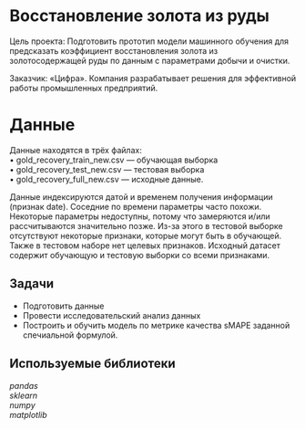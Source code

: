 # Восстановление золота из руды
Цель проекта: Подготовить прототип модели машинного обучения для предсказать коэффициент восстановления золота из золотосодержащей руды по данным с параметрами добычи и очистки.

Заказчик: «Цифра». Компания разрабатывает решения для эффективной работы промышленных предприятий.

# Данные   
Данные находятся в трёх файлах:  
•	gold_recovery_train_new.csv — обучающая выборка  
•	gold_recovery_test_new.csv — тестовая выборка  
•	gold_recovery_full_new.csv — исходные данные.


Данные индексируются датой и временем получения информации (признак date). Соседние по времени параметры часто похожи.
Некоторые параметры недоступны, потому что замеряются и/или рассчитываются значительно позже. Из-за этого в тестовой выборке отсутствуют некоторые признаки, которые могут быть в обучающей. Также в тестовом наборе нет целевых признаков.
Исходный датасет содержит обучающую и тестовую выборки со всеми признаками.


## Задачи
- Подготовить данные
- Провести исследовательский анализ данных
- Построить и обучить модель по метрике качества sMAPE заданной спечиальной формулой. 

## Используемые библиотеки
*pandas*  
*sklearn*    
*numpy*    
*matplotlib*
